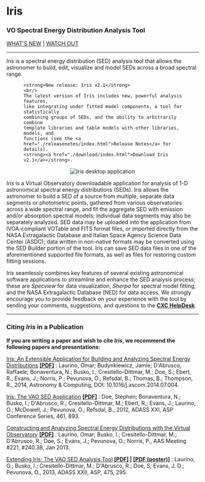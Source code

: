# Iris

### VO Spectral Energy Distribution Analysis Tool

[WHAT'S NEW](./news.html) | [WATCH OUT](./bugs/index.html)

------------------------------------------------------------------------

*Iris* is a spectral energy distribution (SED) analysis tool that allows
the astronomer to build, edit, visualize and model SEDs across a broad
spectral range.

<!-- <div style="background:#d8e3ff;margin-left:20px;margin-right:20px"> -->
<div style="margin-left:20px;margin-right:20px">

  <div style="margin-left:25px;margin-right:20px">

    <strong>New release: Iris v2.1</strong>
    <br/>
    The latest version of Iris includes new, powerful analysis features,
    like integrating under fitted model components, a tool for statistically
    combining groups of SEDs, and the ability to arbitrarily combine
    template libraries and table models with other libraries, models, and
    functions (see the <a href="./releasenotes/index.html">Release Notes</a> for details).
    <strong><a href="./download/index.html">Download Iris v2.1</a></strong>.

</div>

</div>

<div align="center">

<img src="./imgs/new_homepage_pic.png" 
     href="./intro/index.html" 
     alt="Iris desktop application"/>

</div>

*Iris* is a Virtual Observatory downloadable application for analysis of
1-D astronomical spectral energy distributions (SEDs). Iris allows the
astronomer to build a SED of a source from multiple, separate data
segments or photometric points, gathered from various observatories
across a wide spectral range, and fit the aggregate SED with emission
and/or absorption spectral models; individual data segments may also be
separately analyzed. SED data may be uploaded into the application from
IVOA-compliant VOTable and FITS format files, or imported directly from
the NASA Extragalactic Database and Italian Space Agency Science Data
Center (ASDC); data written in non-native formats may be converted using
the SED Builder portion of the tool. Iris can save SED data files in one
of the aforementioned supported file formats, as well as files for
restoring custom fitting sessions.

*Iris* seamlessly combines key features of several existing astronomical
software applications to streamline and enhance the SED analysis
process; these are *Specview* for data visualization, *Sherpa* for
spectral model fitting, and the NASA Extragalactic Database (NED) for
data access. We strongly encourage you to provide feedback on your
experience with the tool by sending your comments, suggestions, and
questions to the [**CXC HelpDesk**](/helpdesk).

------------------------------------------------------------------------

### Citing *Iris* in a Publication

**If you are writing a paper and wish to cite *Iris*, we recommend the
following papers and presentations:**

 [Iris: An Extensible Application for Building and Analyzing Spectral Energy Distributions](http://arxiv.org/abs/1407.6916) [**\[PDF\]**](files/aciris.pdf) 
:   Laurino, Omar; Budynkiewicz, Jamie; D'Abrusco, Raffaele;
    Bonaventura, N.; Busko, I.; Cresitello-Dittmar, M.; Doe, S.; Ebert,
    R.; Evans, J.; Norris, P.; Pevunova, O.; Refsdal, B.; Thomas, B.;
    Thompson, R., 2014, Astronomy & Computing,
    DOI: 10.1016/j.ascom.2014.07.004.

 [Iris: The VAO SED Application](http://adsabs.harvard.edu/abs/2012ASPC..461..893D) [**\[PDF\]**](./publications/files/sdoe_vao.pdf) 
:   Doe, Stephen; Bonaventura, N.; Busko, I.; D'Abrusco, R.;
    Cresitello-Dittmar, M.; Ebert, R.; Evans, J.; Laurino, O.; McDowell,
    J.; Pevunova, O.; Refsdal, B., 2012, ADASS XXI, ASP Conference
    Series, 461, 893.

 [Constructing and Analyzing Spectral Energy Distributions with the Virtual Observatory](http://adsabs.harvard.edu/abs/2013AAS...22124038L) [**\[PDF\]**](./publications/files/IrisScience.pdf) 
:   Laurino, Omar; Busko, I.; Cresitello-Dittmar, M.; D'Abrusco, R.;
    Doe, S.; Evans, J.; Pevunova, O.; Norris, P., AAS Meeting \#221,
    \#240.38, Jan 2013.

 [Extending Iris: The VAO SED Analysis Tool](http://adsabs.harvard.edu/abs/2013ASPC..475..295L) **[\[PDF\]](./publications/files/P020.pdf) | [\[PDF (poster)\]](./publications/files/IrisUrbanaADASS.pdf)** 
:   Laurino, O.; Busko, I.; Cresitello-Dittmar, M.; D'Abrusco, R.; Doe,
    S; Evans, J. D.; Pevunova, O., 2013, ADASS XXII, ASP, 475, 295.
